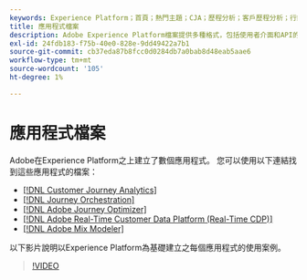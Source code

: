 ```yaml
---
keywords: Experience Platform；首頁；熱門主題；CJA；歷程分析；客戶歷程分析；行銷活動協調；協調；客戶歷程；歷程；歷程協調；功能；工作流程
title: 應用程式檔案
description: Adobe Experience Platform檔案提供多種格式，包括使用者介面和API的概觀、教學課程和指南。 以下簡要說明Experience Platform應用程式最常用的檔案型別。
exl-id: 24fdb183-f75b-40e0-828e-9dd49422a7b1
source-git-commit: cb37eda87b8fcc0d0284db7a0bab8d48eab5aae6
workflow-type: tm+mt
source-wordcount: '105'
ht-degree: 1%

---
```


# 應用程式檔案

Adobe在Experience Platform之上建立了數個應用程式。 您可以使用以下連結找到這些應用程式的檔案：

* [[!DNL Customer Journey Analytics]](https://experienceleague.adobe.com/docs/customer-journey-analytics.html?lang=zh-Hant)
* [[!DNL Journey Orchestration]](https://experienceleague.adobe.com/docs/journey-orchestration.html?lang=zh-Hant)
* [[!DNL Adobe Journey Optimizer]](https://experienceleague.adobe.com/docs/journey-optimizer.html?lang=zh-Hant)
* [[!DNL Adobe Real-Time Customer Data Platform (Real-Time CDP)]](../rtcdp/overview.md)
* [[!DNL Adobe Mix Modeler]](https://experienceleague.adobe.com/docs/mix-modeler.html?lang=zh-Hant)

以下影片說明以Experience Platform為基礎建立之每個應用程式的使用案例。

>[!VIDEO](https://video.tv.adobe.com/v/32554/?learn=on)
